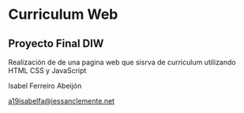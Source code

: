 # Curriculum Web

## Proyecto Final DIW

Realización de de una pagina web que sisrva de curriculum utilizando HTML CSS y JavaScript

Isabel Ferreiro Abeijón

a19isabelfa@iessanclemente.net
